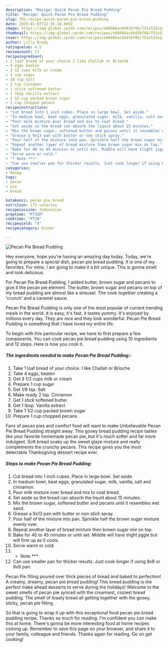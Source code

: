 ```yaml
---
description: "Recipe: Quick Pecan Pie Bread Pudding"
title: "Recipe: Quick Pecan Pie Bread Pudding"
slug: 701-recipe-quick-pecan-pie-bread-pudding
date: 2020-01-07T22:35:24.945Z
image: https://img-global.cpcdn.com/recipes/e060b6acbb93bf0b/751x532cq70/pecan-pie-bread-pudding-recipe-main-photo.jpg
thumbnail: https://img-global.cpcdn.com/recipes/e060b6acbb93bf0b/751x532cq70/pecan-pie-bread-pudding-recipe-main-photo.jpg
cover: https://img-global.cpcdn.com/recipes/e060b6acbb93bf0b/751x532cq70/pecan-pie-bread-pudding-recipe-main-photo.jpg
author: Lilly Brady
ratingvalue: 4.5
reviewcount: 13
recipeingredient:
- 1 loaf bread of your choice I like Challah or Brioche
- 4 eggs beaten
- 3 12 cups milk or cream
- 1 cup sugar
- 18 tsp Salt
- 2 tsp Cinnamon
- 1 stick softened butter
- 1 tbsp Vanilla extract
- 1 12 cup packed brown sugar
- 1 cup chopped pecans
recipeinstructions:
- "Cut bread into 1 inch cubes. Place in large bowl. Set aside."
- "In medium bowl, beat eggs, granulated sugar, milk, vanilla, salt and cinnamon."
- "Pour milk mixture over bread and mix to coat bread."
- "Set aside so the bread can absorb the liquid about 15 minutes."
- "Mix the brown sugar, softened butter and pecans until it resembles wet sand."
- "Grease a 9x13 pan with butter or non stick spray."
- "Pour half of the mixture into pan. Sprinkle half the brown sugar mixture evenly over."
- "Repeat another layer of bread mixture then brown sugar mix on top."
- "Bake for 40 to 45 minutes or until set. Middle will have slight jiggle but will firm up as it cools."
- "Serve warm or cold."
- "* Note ***"
- "Can use smaller pan for thicker results. Just cook longer if using 8x8 or 9x9 pan."
categories:
- Resep
tags:
- pecan
- pie
- bread

katakunci: pecan pie bread
nutrition: 173 calories
recipecuisine: Indonesian
preptime: "PT35M"
cooktime: "PT1H"
recipeyield: "4"
recipecategory: Dinner

---
```



![Pecan Pie Bread Pudding](https://img-global.cpcdn.com/recipes/e060b6acbb93bf0b/751x532cq70/pecan-pie-bread-pudding-recipe-main-photo.jpg)

Hey everyone, hope you're having an amazing day today. Today, we're going to prepare a special dish, pecan pie bread pudding. It is one of my favorites. For mine, I am going to make it a bit unique. This is gonna smell and look delicious.

For Pecan Pie Bread Pudding, I added butter, brown sugar and pecans to give it the pecan pie element. The butter, brown sugar and pecans on top of my bread pudding are almost like a streusel. The cook together creating a &#39;crunch&#39; and a caramel sauce.

Pecan Pie Bread Pudding is only one of the most popular of current trending meals in the world. It is easy, it's fast, it tastes yummy. It's enjoyed by millions every day. They are nice and they look wonderful. Pecan Pie Bread Pudding is something that I have loved my entire life.


To begin with this particular recipe, we have to first prepare a few components. You can cook pecan pie bread pudding using 10 ingredients and 12 steps. Here is how you cook it.

##### The ingredients needed to make Pecan Pie Bread Pudding::

1. Take 1 loaf bread of your choice. I like Challah or Brioche
1. Take 4 eggs, beaten
1. Get 3 1/2 cups milk or cream
1. Prepare 1 cup sugar
1. Get 1/8 tsp. Salt
1. Make ready 2 tsp. Cinnamon
1. Get 1 stick softened butter
1. Get 1 tbsp. Vanilla extract
1. Take 1 1/2 cup packed brown sugar
1. Prepare 1 cup chopped pecans


Fans of pecan pies and comfort food will want to make Unbelievable Pecan Pie Bread Pudding straight away. This gooey bread pudding recipe tastes like your favorite homemade pecan pie, but it&#39;s much softer and far more indulgent. Soft bread soaks up the sweet glaze mixture and really complements the crunchy pecans. This recipe gives you the most delectable Thanksgiving dessert recipe ever. 

##### Steps to make Pecan Pie Bread Pudding:

1. Cut bread into 1 inch cubes. Place in large bowl. Set aside.
1. In medium bowl, beat eggs, granulated sugar, milk, vanilla, salt and cinnamon.
1. Pour milk mixture over bread and mix to coat bread.
1. Set aside so the bread can absorb the liquid about 15 minutes.
1. Mix the brown sugar, softened butter and pecans until it resembles wet sand.
1. Grease a 9x13 pan with butter or non stick spray.
1. Pour half of the mixture into pan. Sprinkle half the brown sugar mixture evenly over.
1. Repeat another layer of bread mixture then brown sugar mix on top.
1. Bake for 40 to 45 minutes or until set. Middle will have slight jiggle but will firm up as it cools.
1. Serve warm or cold.
1. * Note ***
1. Can use smaller pan for thicker results. Just cook longer if using 8x8 or 9x9 pan.


Pecan Pie filling poured over thick pieces of bread and baked to perfection! A creamy, dreamy, pecan pie bread pudding! This bread pudding is the perfect make ahead desserts to serve during the holidays! Welcome to the sweet smells of pecan pie synced with the creamiest, coziest bread pudding. The smell of toasty bread all getting together with the gooey, sticky, pecan pie filling. 

So that is going to wrap it up with this exceptional food pecan pie bread pudding recipe. Thanks so much for reading. I'm confident you can make this at home. There's gonna be more interesting food at home recipes coming up. Remember to save this page on your browser, and share it to your family, colleague and friends. Thanks again for reading. Go on get cooking!

